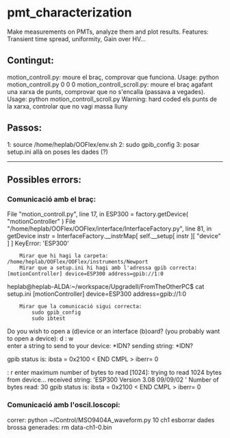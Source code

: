 # pmt_characterization
Make measurements on PMTs, analyze them and plot results. Features: Transient time spread, uniformity, Gain over HV...

## Contingut:
motion_controll.py: moure el braç, comprovar que funciona.
	Usage: python motion_controll.py 0 0 0
motion_controll_scroll.py: moure el braç agafant una xarxa de punts, comprovar que no s'encalla (passava a vegades).
	Usage: python motion_controll_scroll.py
	Warning: hard coded els punts de la xarxa, controlar que no vagi massa lluny



## Passos:
1: source /home/heplab/OOFlex/env.sh
2: sudo gpib_config
3: posar setup.ini allà on poses les dades (?)



--------------------------------------------------------

## Possibles errors:

### Comunicació amb el braç:

  File "motion_controll.py", line 17, in <module>
    ESP300 = factory.getDevice( "motionController" )
  File "/home/heplab/OOFlex/OOFlex/interface/InterfaceFactory.py", line 81, in getDevice
    instr = InterfaceFactory.__instrMap[ self.__setup[ instr ][ "device" ] ]
KeyError: 'ESP300'

		Mirar que hi hagi la carpeta: /home/heplab/OOFlex/OOFlex/instruments/Newport
		Mirar que a setup.ini hi hagi amb l'adressa gpib correcta: [motionController] device=ESP300 address=gpib://1:0
heplab@heplab-ALDA:~/workspace/UpgradeII/FromTheOtherPC$ cat setup.ini
[motionController]
device=ESP300
address=gpib://1:0

		Mirar que la comunicació sigui correcta:
			sudo gpib_config
			sudo ibtest
Do you wish to open a (d)evice or an interface (b)oard?
	(you probably want to open a device): d
: w    
enter a string to send to your device: *IDN?
sending string: *IDN?

gpib status is:
ibsta = 0x2100  < END CMPL >
iberr= 0

: r
enter maximum number of bytes to read [1024]:
trying to read 1024 bytes from device...
received string: 'ESP300 Version 3.08 09/09/02
'
Number of bytes read: 30
gpib status is:
ibsta = 0x2100  < END CMPL >
iberr= 0




### Comunicació amb l'oscil.loscopi:
correr: python ~/Control/MSO9404A_waveform.py 10 ch1
esborrar dades brossa generades: rm data-ch1-0.bin 
